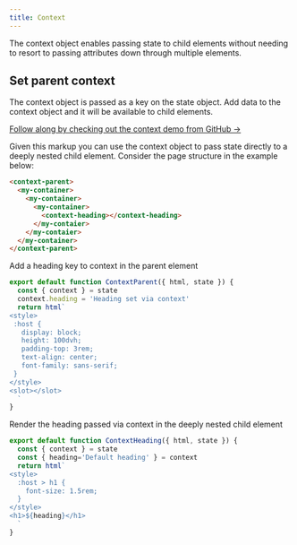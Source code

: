 ```yaml
---
title: Context
---
```


The context object enables passing state to child elements without needing to resort to passing attributes down through multiple elements.

## Set parent context

The context object is passed as a key on the state object. Add data to the context object and it will be available to child elements.

[Follow along by checking out the context demo from GitHub →](https://github.com/enhance-dev/context-demo)

Given this markup you can use the context object to pass state directly to a deeply nested child element. Consider the page structure in the example below:

<doc-code filename="app/pages/index.html">

```html
<context-parent>
  <my-container>
    <my-container>
      <my-container>
        <context-heading></context-heading>
      </my-contaier>
    </my-contaier>
  </my-container>
</context-parent>
```

</doc-code>


Add a heading key to context in the parent element

<doc-code filename="app/pages/index.html">

```javascript
export default function ContextParent({ html, state }) {
  const { context } = state
  context.heading = 'Heading set via context'
  return html`
<style>
 :host {
   display: block;
   height: 100dvh;
   padding-top: 3rem;
   text-align: center;
   font-family: sans-serif;
 }
</style>
<slot></slot>
  `
}
```

</doc-code>

Render the heading passed via context in the deeply nested child element
<doc-code filenam="app/elements/context/heading.mjs">

```javascript
export default function ContextHeading({ html, state }) {
  const { context } = state
  const { heading='Default heading' } = context
  return html`
<style>
  :host > h1 {
    font-size: 1.5rem;
  }
</style>
<h1>${heading}</h1>
  `
}
```

</doc-code>


